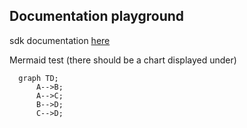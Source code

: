 ## Documentation playground

sdk documentation [here](sdk.md)

Mermaid test
(there should be a chart displayed under)

```mermaid
  graph TD;
      A-->B;
      A-->C;
      B-->D;
      C-->D;
```
